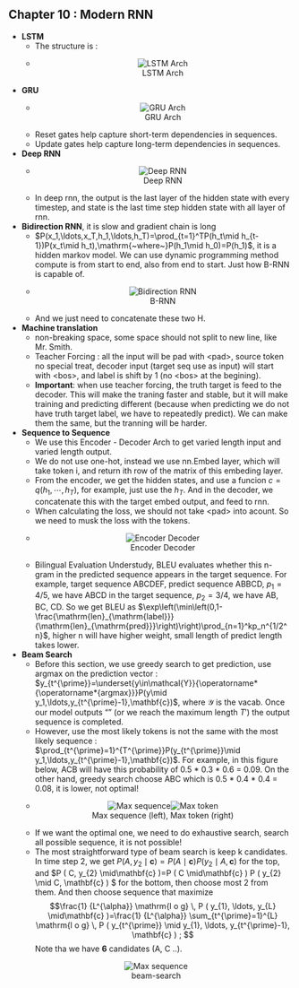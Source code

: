 ## Chapter 10 : Modern RNN
- **LSTM**
  - The structure is :
  - <figure style="text-align: center;">
      <img alt="LSTM Arch" src="https://zh.d2l.ai/_images/lstm-3.svg" style="background-color: white; display: inline-block;">
      <figcaption> LSTM Arch </figcaption>
    </figure>
- **GRU**
  - <figure style="text-align: center;">
      <img alt="GRU Arch" src="https://d2l.ai/_images/gru-3.svg" style="background-color: white; display: inline-block;">
      <figcaption> GRU Arch </figcaption>
    </figure>
  - Reset gates help capture short-term dependencies in sequences.
  - Update gates help capture long-term dependencies in sequences.
- **Deep RNN**
  - <figure style="text-align: center;">
      <img alt="Deep RNN" src="https://d2l.ai/_images/deep-rnn.svg" style="background-color: white; display: inline-block;">
      <figcaption> Deep RNN </figcaption>
    </figure>
  - In deep rnn, the output is the last layer of the hidden state with every timestep, and state is the last time step hidden state with all layer of rnn.
- **Bidirection RNN**, it is slow and gradient chain is long
  - $P(x_1,\ldots,x_T,h_1,\ldots,h_T)=\prod_{t=1}^TP(h_t\mid h_{t-1})P(x_t\mid h_t),\mathrm{~where~}P(h_1\mid h_0)=P(h_1)$, it is a hidden markov model. We can use dynamic programming method compute is from start to end, also from end to start. Just how B-RNN is capable of.
  - <figure style="text-align: center;">
      <img alt="Bidirection RNN" src="https://zh.d2l.ai/_images/birnn.svg" style="background-color: white; display: inline-block;">
      <figcaption> B-RNN </figcaption>
    </figure>
  - And we just need to concatenate these two H.
- **Machine translation**
  - non-breaking space, some space should not split to new line, like Mr. Smith.
  - Teacher Forcing : all the input will be pad with \<pad\>, source token no special treat, decoder input (target seq use as input) will start with \<bos\>, and label is shift by 1 (no \<bos\> at the begining).
  - **Important**: when use teacher forcing, the truth target is feed to the decoder. This will make the traning faster and stable, but it will make training and predicting different (because when predicting we do not have truth target label, we have to repeatedly predict). We can make them the same, but the tranning will be harder.
- **Sequence to Sequence**
  - We use this Encoder - Decoder Arch to get varied length input and varied length output.
  - We do not use one-hot, instead we use nn.Embed layer, which will take token i, and return ith row of the matrix of this embeding layer.
  - From the encoder, we get the hidden states, and use a funcion $c = q(h_1, \cdots, h_T)$, for example, just use the $h_T$. And in the decoder, we concatenate this with the target embed output, and feed to rnn.
  - When calculating the loss, we should not take \<pad\> into acount. So we need to musk the loss with the tokens.
  - <figure style="text-align: center;">
      <img alt="Encoder Decoder" src="https://d2l.ai/_images/seq2seq-details.svg" style="background-color: white; display: inline-block;">
      <figcaption> Encoder Decoder </figcaption>
    </figure>
  - Bilingual Evaluation Understudy, BLEU evaluates whether this n-gram in the predicted sequence appears in the target sequence. For example, target sequence ABCDEF, predict sequence ABBCD, $p_1 = 4/5$, we have ABCD in the target sequence, $p_2 = 3 / 4$, we have AB, BC, CD. So we get BLEU as $\exp\left(\min\left(0,1-\frac{\mathrm{len}_{\mathrm{label}}}{\mathrm{len}_{\mathrm{pred}}}\right)\right)\prod_{n=1}^kp_n^{1/2^n}$, higher n will have higher weight, small length of predict length takes lower.
- **Beam Search**
  - Before this section, we use greedy search to get prediction, use argmax on the prediction vector : $y_{t^{\prime}}=\underset{y\in\mathcal{Y}}{\operatorname*{\operatorname*{argmax}}}P(y\mid y_1,\ldots,y_{t^{\prime}-1},\mathbf{c})$, where $\mathcal Y$ is the vacab. Once our model outputs “<eos>” (or we reach the maximum length $T'$) the output sequence is completed.
  - However, use the most likely tokens is not the same with the most likely sequence : $\prod_{t^{\prime}=1}^{T^{\prime}}P(y_{t^{\prime}}\mid y_1,\ldots,y_{t^{\prime}-1},\mathbf{c})$. For example, in this figure below, ACB will have this probability of 0.5 * 0.3 * 0.6 = 0.09. On the other hand, greedy search choose ABC which is 0.5 * 0.4 * 0.4 = 0.08, it is lower, not optimal!
  - <figure style="text-align: center;">
      <img alt="Max sequence" src="https://d2l.ai/_images/s2s-prob2.svg" style="background-color: white; display: inline-block;"><img alt="Max token" src="https://d2l.ai/_images/s2s-prob1.svg" style="background-color: white; display: inline-block;">
      <figcaption> Max sequence (left), Max token (right) </figcaption>
    </figure>
  - If we want the optimal one, we need to do exhaustive search, search all possible sequence, it is not possible!
  - The most straightforward type of beam search is keep k candidates. In time step 2, we get $P ( A, y_{2} \mid\mathbf{c} )=P ( A \mid\mathbf{c} ) P ( y_{2} \mid A, \mathbf{c} )$ for the top, and $P ( C, y_{2} \mid\mathbf{c} )=P ( C \mid\mathbf{c} ) P ( y_{2} \mid C, \mathbf{c} ) $ for the bottom, then choose most 2 from them. And then choose sequence that maximize $$\frac{1} {L^{\alpha}} \mathrm{l o g} \, P ( y_{1}, \ldots, y_{L} \mid\mathbf{c} )=\frac{1} {L^{\alpha}} \sum_{t^{\prime}=1}^{L} \mathrm{l o g} \, P ( y_{t^{\prime}} \mid y_{1}, \ldots, y_{t^{\prime}-1}, \mathbf{c} ) ; $$ Note tha we have **6** candidates (A, C ..).
  <figure style="text-align: center;">
      <img alt="Max sequence" src="https://d2l.ai/_images/beam-search.svg" style="background-color: white; display: inline-block;">
      <figcaption> beam-search </figcaption>
    </figure>